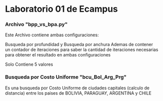 <h1>Laboratorio 01 de Ecampus</h1>
<h3>Archivo "bpp_vs_bpa.py"</h3>
<p>Este Archivo contiene ambas configuraciones:</p>
Busqueda por profundidad y Busqueda por anchura
Ademas de contener un contador de iteraciones para saber la cantidad de iteraciones necesarias para obtener el resultado en ambas configuraciones
<p>Solo Contiene 5 valores</p>
<h3>Busqueda por Costo Uniforme "bcu_Bol_Arg_Prg"</h2>
<p>Es una busqueda por Costo Uniforme de ciudades capitales (calculo de distancia) entre los paises de
BOLIVIA, PARAGUAY, ARGENTINA y CHILE </p>
<p></p>
